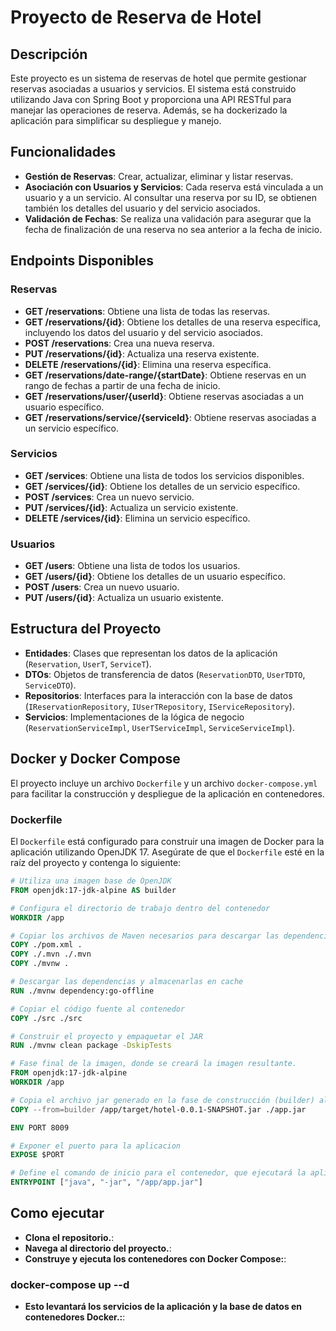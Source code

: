 # Proyecto de Reserva de Hotel

## Descripción

Este proyecto es un sistema de reservas de hotel que permite gestionar reservas asociadas a usuarios y servicios. El sistema está construido utilizando Java con Spring Boot y proporciona una API RESTful para manejar las operaciones de reserva. Además, se ha dockerizado la aplicación para simplificar su despliegue y manejo.

## Funcionalidades

- **Gestión de Reservas**: Crear, actualizar, eliminar y listar reservas.
- **Asociación con Usuarios y Servicios**: Cada reserva está vinculada a un usuario y a un servicio. Al consultar una reserva por su ID, se obtienen también los detalles del usuario y del servicio asociados.
- **Validación de Fechas**: Se realiza una validación para asegurar que la fecha de finalización de una reserva no sea anterior a la fecha de inicio.

## Endpoints Disponibles

### Reservas

- **GET /reservations**: Obtiene una lista de todas las reservas.
- **GET /reservations/{id}**: Obtiene los detalles de una reserva específica, incluyendo los datos del usuario y del servicio asociados.
- **POST /reservations**: Crea una nueva reserva.
- **PUT /reservations/{id}**: Actualiza una reserva existente.
- **DELETE /reservations/{id}**: Elimina una reserva específica.
- **GET /reservations/date-range/{startDate}**: Obtiene reservas en un rango de fechas a partir de una fecha de inicio.
- **GET /reservations/user/{userId}**: Obtiene reservas asociadas a un usuario específico.
- **GET /reservations/service/{serviceId}**: Obtiene reservas asociadas a un servicio específico.

### Servicios

- **GET /services**: Obtiene una lista de todos los servicios disponibles.
- **GET /services/{id}**: Obtiene los detalles de un servicio específico.
- **POST /services**: Crea un nuevo servicio.
- **PUT /services/{id}**: Actualiza un servicio existente.
- **DELETE /services/{id}**: Elimina un servicio específico.

### Usuarios

- **GET /users**: Obtiene una lista de todos los usuarios.
- **GET /users/{id}**: Obtiene los detalles de un usuario específico.
- **POST /users**: Crea un nuevo usuario.
- **PUT /users/{id}**: Actualiza un usuario existente.

## Estructura del Proyecto

- **Entidades**: Clases que representan los datos de la aplicación (`Reservation`, `UserT`, `ServiceT`).
- **DTOs**: Objetos de transferencia de datos (`ReservationDTO`, `UserTDTO`, `ServiceDTO`).
- **Repositorios**: Interfaces para la interacción con la base de datos (`IReservationRepository`, `IUserTRepository`, `IServiceRepository`).
- **Servicios**: Implementaciones de la lógica de negocio (`ReservationServiceImpl`, `UserTServiceImpl`, `ServiceServiceImpl`).

## Docker y Docker Compose

El proyecto incluye un archivo `Dockerfile` y un archivo `docker-compose.yml` para facilitar la construcción y despliegue de la aplicación en contenedores.

### Dockerfile

El `Dockerfile` está configurado para construir una imagen de Docker para la aplicación utilizando OpenJDK 17. Asegúrate de que el `Dockerfile` esté en la raíz del proyecto y contenga lo siguiente:

```Dockerfile
# Utiliza una imagen base de OpenJDK
FROM openjdk:17-jdk-alpine AS builder

# Configura el directorio de trabajo dentro del contenedor
WORKDIR /app

# Copiar los archivos de Maven necesarios para descargar las dependencias
COPY ./pom.xml .
COPY ./.mvn ./.mvn
COPY ./mvnw .

# Descargar las dependencias y almacenarlas en cache
RUN ./mvnw dependency:go-offline

# Copiar el código fuente al contenedor
COPY ./src ./src

# Construir el proyecto y empaquetar el JAR
RUN ./mvnw clean package -DskipTests

# Fase final de la imagen, donde se creará la imagen resultante.
FROM openjdk:17-jdk-alpine
WORKDIR /app

# Copia el archivo jar generado en la fase de construcción (builder) al directorio /app de la imagen final.
COPY --from=builder /app/target/hotel-0.0.1-SNAPSHOT.jar ./app.jar

ENV PORT 8009

# Exponer el puerto para la aplicacion
EXPOSE $PORT

# Define el comando de inicio para el contenedor, que ejecutará la aplicación Java.
ENTRYPOINT ["java", "-jar", "/app/app.jar"]

```

## Como ejecutar

- **Clona el repositorio.**:
- **Navega al directorio del proyecto.**:
- **Construye y ejecuta los contenedores con Docker Compose:**:
### docker-compose up --d
- **Esto levantará los servicios de la aplicación y la base de datos en contenedores Docker.:**:
